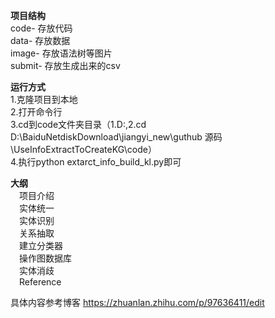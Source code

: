 **项目结构**  
code- 存放代码  
data- 存放数据  
image- 存放语法树等图片  
submit- 存放生成出来的csv  

**运行方式**   
1.克隆项目到本地  
2.打开命令行  
3.cd到code文件夹目录（1.D:,2.cd D:\BaiduNetdiskDownload\jiangyi_new\guthub 源码\UseInfoExtractToCreateKG\code）  
4.执行python extarct_info_build_kl.py即可  

**大纲**  
&emsp;项目介绍  
&emsp;实体统一  
&emsp;实体识别  
&emsp;关系抽取  
&emsp;建立分类器  
&emsp;操作图数据库  
&emsp;实体消歧  
&emsp;Reference    

具体内容参考博客 https://zhuanlan.zhihu.com/p/97636411/edit  
